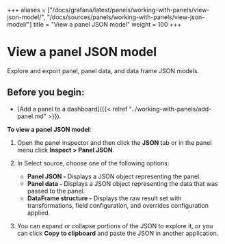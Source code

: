+++
aliases = ["/docs/grafana/latest/panels/working-with-panels/view-json-model/", "/docs/sources/panels/working-with-panels/view-json-model/"]
title = "View a panel JSON model"
weight = 100
+++

# View a panel JSON model

Explore and export panel, panel data, and data frame JSON models.

## Before you begin:

- [Add a panel to a dashboard]({{< relref "../working-with-panels/add-panel.md" >}}).

**To view a panel JSON model**:

1. Open the panel inspector and then click the **JSON** tab or in the panel menu click **Inspect > Panel JSON**.

1. In Select source, choose one of the following options:

   - **Panel JSON -** Displays a JSON object representing the panel.
   - **Panel data -** Displays a JSON object representing the data that was passed to the panel.
   - **DataFrame structure -** Displays the raw result set with transformations, field configuration, and overrides configuration applied.

1. You can expand or collapse portions of the JSON to explore it, or you can click **Copy to clipboard** and paste the JSON in another application.
